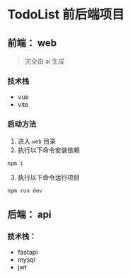 # TodoList 前后端项目

## 前端： web 
> 完全由 ai 生成

### 技术栈
- vue
- vite

### 启动方法
1. 进入 `web` 目录
2. 执行以下命令安装依赖
```sh
npm i
```
3. 执行以下命令运行项目
```
npm run dev
```


## 后端： api

### 技术栈：
- fastapi
- mysql 
- jwt